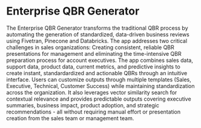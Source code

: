 # Enterprise QBR Generator
 The Enterprise QBR Generator transforms the traditional QBR process by automating the generation of standardized, data-driven business reviews using Fivetran, Pinecone and Databricks. The app addresses two critical challenges in sales organizations:  Creating consistent, reliable QBR presentations for management and eliminating the time-intensive QBR preparation process for account executives. The app combines sales data, support data, product data, current metrics, and predictive insights to create instant, standardardized and actionable QBRs through an intuitive interface. Users can customize outputs through multiple templates (Sales, Executive, Technical, Customer Success) while maintaining standardization across the organization.  It also leverages vector similarity search for contextual relevance and provides predictable outputs covering executive summaries, business impact, product adoption, and strategic recommendations - all without requiring manual effort or presentation creation from the sales team or management team.
